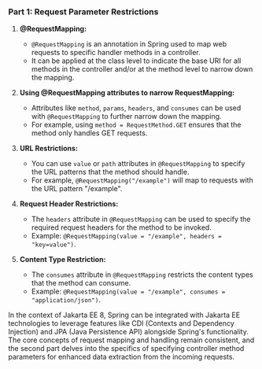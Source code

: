 ### Part 1: Request Parameter Restrictions

1. **@RequestMapping:**
   - `@RequestMapping` is an annotation in Spring used to map web requests to specific handler methods in a controller.
   - It can be applied at the class level to indicate the base URI for all methods in the controller and/or at the method level to narrow down the mapping.

2. **Using @RequestMapping attributes to narrow RequestMapping:**
   - Attributes like `method`, `params`, `headers`, and `consumes` can be used with `@RequestMapping` to further narrow down the mapping.
   - For example, using `method = RequestMethod.GET` ensures that the method only handles GET requests.

3. **URL Restrictions:**
   - You can use `value` or `path` attributes in `@RequestMapping` to specify the URL patterns that the method should handle.
   - For example, `@RequestMapping("/example")` will map to requests with the URL pattern "/example".

4. **Request Header Restrictions:**
   - The `headers` attribute in `@RequestMapping` can be used to specify the required request headers for the method to be invoked.
   - Example: `@RequestMapping(value = "/example", headers = "key=value")`.

5. **Content Type Restriction:**
   - The `consumes` attribute in `@RequestMapping` restricts the content types that the method can consume.
   - Example: `@RequestMapping(value = "/example", consumes = "application/json")`.


In the context of Jakarta EE 8, Spring can be integrated with Jakarta EE technologies to leverage features like CDI (Contexts and Dependency Injection) and JPA (Java Persistence API) alongside Spring's functionality. The core concepts of request mapping and handling remain consistent, and the second part delves into the specifics of specifying controller method parameters for enhanced data extraction from the incoming requests.